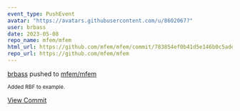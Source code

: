 ```yaml
---
event_type: PushEvent
avatar: "https://avatars.githubusercontent.com/u/8602067?"
user: brbass
date: 2023-05-08
repo_name: mfem/mfem
html_url: https://github.com/mfem/mfem/commit/783854ef0b41d5e146b0c5adec5a5cf1d4eae79b
repo_url: https://github.com/mfem/mfem
---
```


<a href='https://github.com/brbass' target='_blank'>brbass</a> pushed to <a href='https://github.com/mfem/mfem' target='_blank'>mfem/mfem</a>

<small>Added RBF to example.</small>

<a href='https://github.com/mfem/mfem/commit/783854ef0b41d5e146b0c5adec5a5cf1d4eae79b' target='_blank'>View Commit</a>